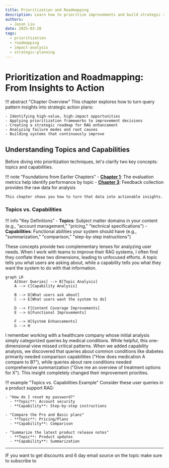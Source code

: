 ```yaml
---
title: Prioritization and Roadmapping
description: Learn how to prioritize improvements and build strategic roadmaps based on user query patterns
authors:
  - Jason Liu
date: 2025-03-28
tags:
  - prioritization
  - roadmapping
  - impact-analysis
  - strategic-planning
---
```


# Prioritization and Roadmapping: From Insights to Action

!!! abstract "Chapter Overview"
This chapter explores how to turn query pattern insights into strategic action plans:

```
- Identifying high-value, high-impact opportunities
- Applying prioritization frameworks to improvement decisions
- Creating a strategic roadmap for RAG enhancement
- Analyzing failure modes and root causes
- Building systems that continuously improve
```

## Understanding Topics and Capabilities

Before diving into prioritization techniques, let's clarify two key concepts: topics and capabilities.

!!! note "Foundations from Earlier Chapters"
    - **[Chapter 1](../chapter1.md)**: The evaluation metrics help identify performance by topic
    - **[Chapter 3](../chapter3-1.md)**: Feedback collection provides the raw data for analysis
    
    This chapter shows you how to turn that data into actionable insights.

### Topics vs. Capabilities

!!! info "Key Definitions"
\- **Topics**: Subject matter domains in your content (e.g., "account management," "pricing," "technical specifications")
\- **Capabilities**: Functional abilities your system should have (e.g., "summarization," "comparison," "step-by-step instructions")

These concepts provide two complementary lenses for analyzing user needs. When I work with teams to improve their RAG systems, I often find they conflate these two dimensions, leading to unfocused efforts. A topic tells you what users are asking about, while a capability tells you what they want the system to do with that information.

```mermaid
graph LR
    A[User Queries] --> B[Topic Analysis]
    A --> C[Capability Analysis]

    B --> D[What users ask about]
    C --> E[What users want the system to do]

    D --> F[Content Coverage Improvements]
    E --> G[Functional Improvements]

    F --> H[System Enhancements]
    G --> H
```

I remember working with a healthcare company whose initial analysis simply categorized queries by medical conditions. While helpful, this one-dimensional view missed critical patterns. When we added capability analysis, we discovered that queries about common conditions like diabetes primarily needed comparison capabilities ("How does medication A compare to B?"), while queries about rare conditions needed comprehensive summarization ("Give me an overview of treatment options for X"). This insight completely changed their improvement priorities.

!!! example "Topics vs. Capabilities Example"
Consider these user queries in a product support RAG:

```
- "How do I reset my password?"
  - **Topic**: Account security
  - **Capability**: Step-by-step instructions

- "Compare the Pro and Basic plans"
  - **Topic**: Pricing/Plans
  - **Capability**: Comparison

- "Summarize the latest product release notes"
  - **Topic**: Product updates
  - **Capability**: Summarization
```
---

IF you want to get discounts and 6 day email source on the topic make sure to subscribe to

<script async data-uid="010fd9b52b" src="https://fivesixseven.kit.com/010fd9b52b/index.js"></script>
